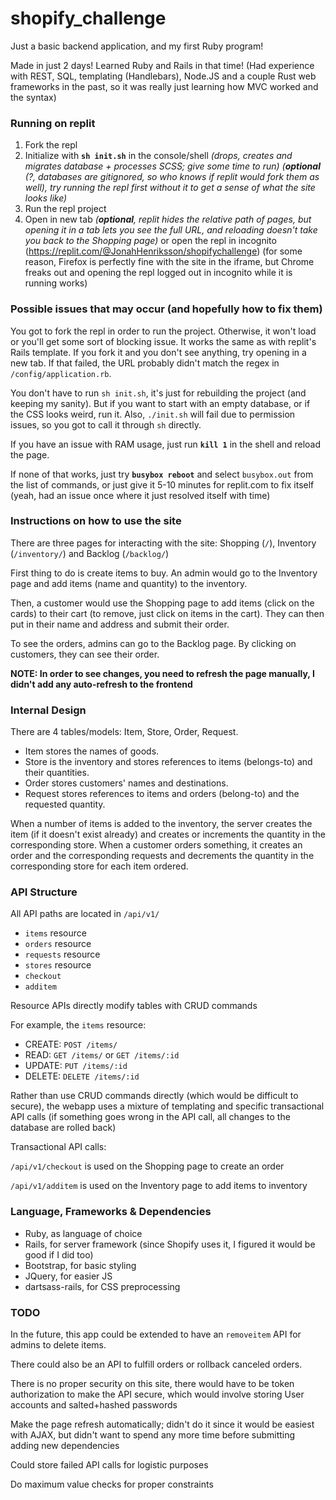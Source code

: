 # shopify_challenge

Just a basic backend application, and my first Ruby program!

Made in just 2 days! Learned Ruby and Rails in that time! (Had experience with REST, SQL, templating (Handlebars), Node.JS and a couple Rust web frameworks in the past, so it was really just learning how MVC worked and the syntax)

### Running on replit

1. Fork the repl
2. Initialize with **`sh init.sh`** in the console/shell *(drops, creates and migrates database + processes SCSS; give some time to run)* *(**optional** (?, databases are gitignored, so who knows if replit would fork them as well), try running the repl first without it to get a sense of what the site looks like)*
3. Run the repl project
4. Open in new tab *(**optional**, replit hides the relative path of pages, but opening it in a tab lets you see the full URL, and reloading doesn't take you back to the Shopping page)* or open the repl in incognito (https://replit.com/@JonahHenriksson/shopifychallenge) (for some reason, Firefox is perfectly fine with the site in the iframe, but Chrome freaks out and opening the repl logged out in incognito while it is running works)

### Possible issues that may occur (and hopefully how to fix them)

You got to fork the repl in order to run the project. Otherwise, it won't load or you'll get some sort of blocking issue. It works the same as with replit's Rails template. If you fork it and you don't see anything, try opening in a new tab. If that failed, the URL probably didn't match the regex in `/config/application.rb`.

You don't have to run `sh init.sh`, it's just for rebuilding the project (and keeping my sanity). But if you want to start with an empty database, or if the CSS looks weird, run it. Also, `./init.sh` will fail due to permission issues, so you got to call it through `sh` directly.

If you have an issue with RAM usage, just run **`kill 1`** in the shell and reload the page.

If none of that works, just try **`busybox reboot`** and select `busybox.out` from the list of commands, or just give it 5-10 minutes for replit.com to fix itself (yeah, had an issue once where it just resolved itself with time)

### Instructions on how to use the site

There are three pages for interacting with the site: Shopping (`/`), Inventory (`/inventory/`) and Backlog (`/backlog/`)

First thing to do is create items to buy. An admin would go to the Inventory page and add items (name and quantity) to the inventory.

Then, a customer would use the Shopping page to add items (click on the cards) to their cart (to remove, just click on items in the cart). They can then put in their name and address and submit their order.

To see the orders, admins can go to the Backlog page. By clicking on customers, they can see their order.

**NOTE: In order to see changes, you need to refresh the page manually, I didn't add any auto-refresh to the frontend**

### Internal Design

There are 4 tables/models: Item, Store, Order, Request. 
* Item stores the names of goods.
* Store is the inventory and stores references to items (belongs-to) and their quantities.
* Order stores customers' names and destinations.
* Request stores references to items and orders (belong-to) and the requested quantity.

When a number of items is added to the inventory, the server creates the item (if it doesn't exist already) and creates or increments the quantity in the corresponding store. When a customer orders something, it creates an order and the corresponding requests and decrements the quantity in the corresponding store for each item ordered.

### API Structure
All API paths are located in `/api/v1/`
* `items` resource
* `orders` resource
* `requests` resource
* `stores` resource
* `checkout`
* `additem`

Resource APIs directly modify tables with CRUD commands

For example, the `items` resource:
* CREATE: `POST /items/`
* READ: `GET /items/` or `GET /items/:id`
* UPDATE: `PUT /items/:id`
* DELETE: `DELETE /items/:id`

Rather than use CRUD commands directly (which would be difficult to secure), the webapp uses a mixture of templating and specific transactional API calls (if something goes wrong in the API call, all changes to the database are rolled back)

Transactional API calls:

`/api/v1/checkout` is used on the Shopping page to create an order

`/api/v1/additem` is used on the Inventory page to add items to inventory

### Language, Frameworks & Dependencies
* Ruby, as language of choice
* Rails, for server framework (since Shopify uses it, I figured it would be good if I did too)
* Bootstrap, for basic styling
* JQuery, for easier JS
* dartsass-rails, for CSS preprocessing

### TODO

In the future, this app could be extended to have an `removeitem` API for admins to delete items.

There could also be an API to fulfill orders or rollback canceled orders.

There is no proper security on this site, there would have to be token authorization to make the API secure, which would involve storing User accounts and salted+hashed passwords

Make the page refresh automatically; didn't do it since it would be easiest with AJAX, but didn't want to spend any more time before submitting adding new dependencies

Could store failed API calls for logistic purposes

Do maximum value checks for proper constraints
